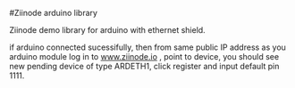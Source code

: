#Ziinode arduino library

Ziinode demo library for arduino with ethernet shield.

if arduino connected sucessifully, then from same public IP address as you arduino module log in to www.ziinode.io , point to device, you should see new pending device of type ARDETH1, click register and input default pin 1111.